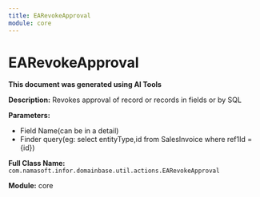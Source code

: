 ```yaml
---
title: EARevokeApproval
module: core
---
```



<div class='entity-flows'>

# EARevokeApproval

**This document was generated using AI Tools**

**Description:** Revokes approval of record or records in fields or by SQL

**Parameters:**
- Field Name(can be in a detail)
- Finder query(eg: select entityType,id from SalesInvoice where ref1Id = {id})

**Full Class Name:** `com.namasoft.infor.domainbase.util.actions.EARevokeApproval`

**Module:** core


</div>

